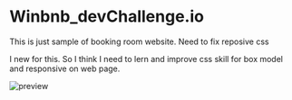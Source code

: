 # Winbnb_devChallenge.io
This is just sample of booking room website. Need to fix reposive css

I new for this.
So I think I need to lern and improve css skill for box model and responsive on web page.

![preview](https://github.com/Jaiboon26/Winbnb_devChallenge.io/assets/133299258/323f3933-6cd7-465f-9bab-461265cd07b9)

